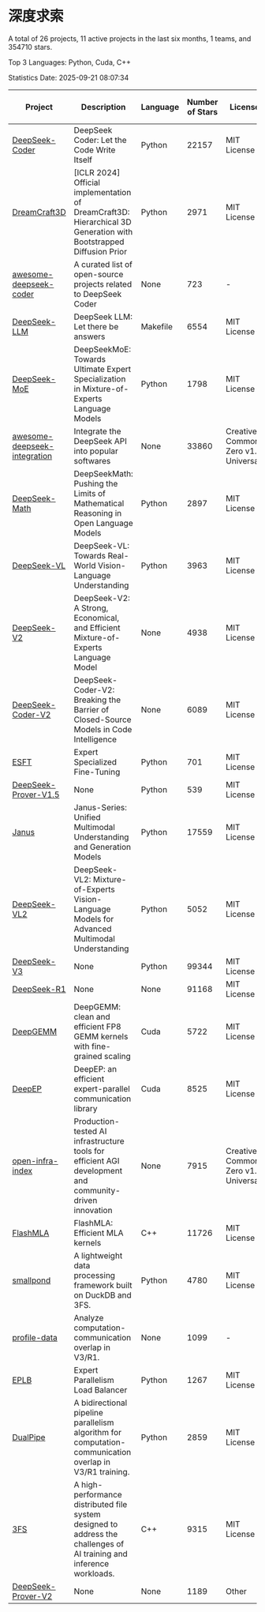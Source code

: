 # 深度求索

A total of 26 projects, 11 active projects in the last six months, 1 teams, and 354710 stars.

Top 3 Languages: Python, Cuda, C++

Statistics Date: 2025-09-21 08:07:34

| Project | Description | Language | Number of Stars | License | Creation Date | Last Updated Date | Last Pushed Date |
| --- | --- | --- | --- | --- | --- | --- | --- |
| [DeepSeek-Coder](https://github.com/deepseek-ai/DeepSeek-Coder) | DeepSeek Coder: Let the Code Write Itself | Python | 22157 | MIT License | 2023-10-20 | 2025-09-21 | 2024-05-21 |
| [DreamCraft3D](https://github.com/deepseek-ai/DreamCraft3D) | [ICLR 2024] Official implementation of DreamCraft3D: Hierarchical 3D Generation with Bootstrapped Diffusion Prior | Python | 2971 | MIT License | 2023-10-23 | 2025-09-20 | 2025-04-22 |
| [awesome-deepseek-coder](https://github.com/deepseek-ai/awesome-deepseek-coder) | A curated list of open-source projects related to DeepSeek Coder | None | 723 | - | 2023-11-06 | 2025-09-20 | 2024-04-03 |
| [DeepSeek-LLM](https://github.com/deepseek-ai/DeepSeek-LLM) | DeepSeek LLM: Let there be answers | Makefile | 6554 | MIT License | 2023-11-29 | 2025-09-20 | 2024-02-04 |
| [DeepSeek-MoE](https://github.com/deepseek-ai/DeepSeek-MoE) | DeepSeekMoE: Towards Ultimate Expert Specialization in Mixture-of-Experts Language Models | Python | 1798 | MIT License | 2024-01-02 | 2025-09-20 | 2024-01-16 |
| [awesome-deepseek-integration](https://github.com/deepseek-ai/awesome-deepseek-integration) | Integrate the DeepSeek API into popular softwares | None | 33860 | Creative Commons Zero v1.0 Universal | 2024-01-11 | 2025-09-21 | 2025-09-04 |
| [DeepSeek-Math](https://github.com/deepseek-ai/DeepSeek-Math) | DeepSeekMath: Pushing the Limits of Mathematical Reasoning in Open Language Models | Python | 2897 | MIT License | 2024-02-05 | 2025-09-20 | 2024-04-15 |
| [DeepSeek-VL](https://github.com/deepseek-ai/DeepSeek-VL) | DeepSeek-VL: Towards Real-World Vision-Language Understanding | Python | 3963 | MIT License | 2024-03-07 | 2025-09-21 | 2024-04-24 |
| [DeepSeek-V2](https://github.com/deepseek-ai/DeepSeek-V2) | DeepSeek-V2: A Strong, Economical, and Efficient Mixture-of-Experts Language Model | None | 4938 | MIT License | 2024-04-22 | 2025-09-20 | 2024-09-25 |
| [DeepSeek-Coder-V2](https://github.com/deepseek-ai/DeepSeek-Coder-V2) | DeepSeek-Coder-V2: Breaking the Barrier of Closed-Source Models in Code Intelligence | None | 6089 | MIT License | 2024-06-14 | 2025-09-21 | 2024-09-24 |
| [ESFT](https://github.com/deepseek-ai/ESFT) | Expert Specialized Fine-Tuning | Python | 701 | MIT License | 2024-07-04 | 2025-09-20 | 2025-05-22 |
| [DeepSeek-Prover-V1.5](https://github.com/deepseek-ai/DeepSeek-Prover-V1.5) | None | Python | 539 | MIT License | 2024-08-15 | 2025-09-20 | 2024-08-16 |
| [Janus](https://github.com/deepseek-ai/Janus) | Janus-Series: Unified Multimodal Understanding and Generation Models | Python | 17559 | MIT License | 2024-10-18 | 2025-09-21 | 2025-02-01 |
| [DeepSeek-VL2](https://github.com/deepseek-ai/DeepSeek-VL2) | DeepSeek-VL2: Mixture-of-Experts Vision-Language Models for Advanced Multimodal Understanding | Python | 5052 | MIT License | 2024-12-13 | 2025-09-20 | 2025-02-26 |
| [DeepSeek-V3](https://github.com/deepseek-ai/DeepSeek-V3) | None | Python | 99344 | MIT License | 2024-12-26 | 2025-09-21 | 2025-08-28 |
| [DeepSeek-R1](https://github.com/deepseek-ai/DeepSeek-R1) | None | None | 91168 | MIT License | 2025-01-20 | 2025-09-21 | 2025-06-27 |
| [DeepGEMM](https://github.com/deepseek-ai/DeepGEMM) | DeepGEMM: clean and efficient FP8 GEMM kernels with fine-grained scaling | Cuda | 5722 | MIT License | 2025-02-13 | 2025-09-20 | 2025-09-12 |
| [DeepEP](https://github.com/deepseek-ai/DeepEP) | DeepEP: an efficient expert-parallel communication library | Cuda | 8525 | MIT License | 2025-02-17 | 2025-09-20 | 2025-09-17 |
| [open-infra-index](https://github.com/deepseek-ai/open-infra-index) | Production-tested AI infrastructure tools for efficient AGI development and community-driven innovation | None | 7915 | Creative Commons Zero v1.0 Universal | 2025-02-21 | 2025-09-20 | 2025-05-15 |
| [FlashMLA](https://github.com/deepseek-ai/FlashMLA) | FlashMLA: Efficient MLA kernels | C++ | 11726 | MIT License | 2025-02-21 | 2025-09-20 | 2025-08-27 |
| [smallpond](https://github.com/deepseek-ai/smallpond) | A lightweight data processing framework built on DuckDB and 3FS. | Python | 4780 | MIT License | 2025-02-24 | 2025-09-20 | 2025-03-05 |
| [profile-data](https://github.com/deepseek-ai/profile-data) | Analyze computation-communication overlap in V3/R1. | None | 1099 | - | 2025-02-26 | 2025-09-20 | 2025-03-21 |
| [EPLB](https://github.com/deepseek-ai/EPLB) | Expert Parallelism Load Balancer | Python | 1267 | MIT License | 2025-02-26 | 2025-09-21 | 2025-03-24 |
| [DualPipe](https://github.com/deepseek-ai/DualPipe) | A bidirectional pipeline parallelism algorithm for computation-communication overlap in V3/R1 training. | Python | 2859 | MIT License | 2025-02-26 | 2025-09-20 | 2025-03-10 |
| [3FS](https://github.com/deepseek-ai/3FS) |  A high-performance distributed file system designed to address the challenges of AI training and inference workloads.  | C++ | 9315 | MIT License | 2025-02-27 | 2025-09-21 | 2025-09-10 |
| [DeepSeek-Prover-V2](https://github.com/deepseek-ai/DeepSeek-Prover-V2) | None | None | 1189 | Other | 2025-04-30 | 2025-09-20 | 2025-07-18 |

